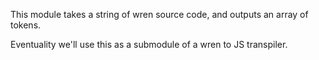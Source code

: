 This module takes a string of wren source code, and outputs an array of tokens.

Eventuality we'll use this as a submodule of a wren to JS transpiler.
